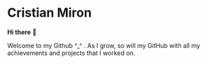 ### 

# 							 Cristian Miron

**Hi there** 👋

Welcome to my Github ^_^ . As I grow, so will my GitHub with all my achievements and projects that I worked on.
